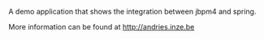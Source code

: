 A demo application that shows the integration between jbpm4 and spring.

More information can be found at http://andries.inze.be